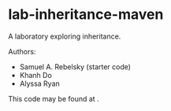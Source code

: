 # lab-inheritance-maven

A laboratory exploring inheritance.

Authors:

* Samuel A. Rebelsky (starter code)
* Khanh Do
* Alyssa Ryan

This code may be found at <FILL IN>.

